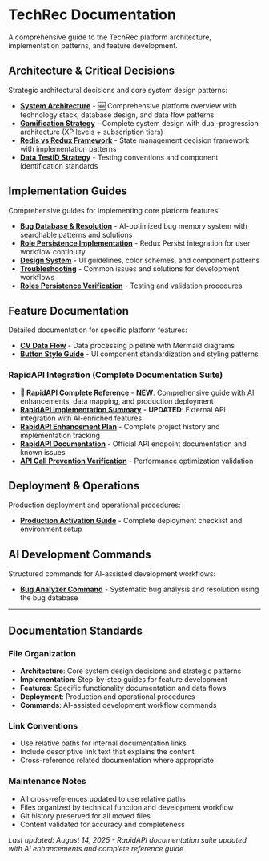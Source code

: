 # TechRec Documentation

A comprehensive guide to the TechRec platform architecture, implementation patterns, and feature development.

## Architecture & Critical Decisions

Strategic architectural decisions and core system design patterns:

- **[System Architecture](architecture/system-architecture.md)** - 🆕 Comprehensive platform overview with technology stack, database design, and data flow patterns
- **[Gamification Strategy](architecture/gamification-strategy.md)** - Complete system design with dual-progression architecture (XP levels + subscription tiers)  
- **[Redis vs Redux Framework](architecture/redis-vs-redux-framework.md)** - State management decision framework with implementation patterns
- **[Data TestID Strategy](architecture/data-testid-strategy.md)** - Testing conventions and component identification standards

## Implementation Guides

Comprehensive guides for implementing core platform features:

- **[Bug Database & Resolution](implementation/bug-reporting-resolution.md)** - AI-optimized bug memory system with searchable patterns and solutions
- **[Role Persistence Implementation](implementation/role-persistence-implementation.md)** - Redux Persist integration for user workflow continuity
- **[Design System](implementation/design-system.md)** - UI guidelines, color schemes, and component patterns
- **[Troubleshooting](implementation/troubleshooting.md)** - Common issues and solutions for development workflows
- **[Roles Persistence Verification](implementation/roles-persistence-verification.md)** - Testing and validation procedures

## Feature Documentation

Detailed documentation for specific platform features:

- **[CV Data Flow](features/cv-data-flow.md)** - Data processing pipeline with Mermaid diagrams
- **[Button Style Guide](features/button-style-guide.md)** - UI component standardization and styling patterns

### RapidAPI Integration (Complete Documentation Suite)
- **[🌟 RapidAPI Complete Reference](features/rapidapi-complete-reference.md)** - **NEW**: Comprehensive guide with AI enhancements, data mapping, and production deployment
- **[RapidAPI Implementation Summary](features/rapidapi-implementation-summary.md)** - **UPDATED**: External API integration with AI-enriched features
- **[RapidAPI Enhancement Plan](features/rapidapi-enhancement-plan.md)** - Complete project history and implementation tracking
- **[RapidAPI Documentation](features/rapidapi-documentation.md)** - Official API endpoint documentation and known issues
- **[API Call Prevention Verification](features/api-call-prevention-verification.md)** - Performance optimization validation

## Deployment & Operations

Production deployment and operational procedures:

- **[Production Activation Guide](deployment/production-activation-guide.md)** - Complete deployment checklist and environment setup

## AI Development Commands

Structured commands for AI-assisted development workflows:

- **[Bug Analyzer Command](commands/bug-analyzer.md)** - Systematic bug analysis and resolution using the bug database

---

## Documentation Standards

### File Organization
- **Architecture**: Core system design decisions and strategic patterns
- **Implementation**: Step-by-step guides for feature development
- **Features**: Specific functionality documentation and data flows
- **Deployment**: Production and operational procedures
- **Commands**: AI-assisted development workflow commands

### Link Conventions
- Use relative paths for internal documentation links
- Include descriptive link text that explains the content
- Cross-reference related documentation where appropriate

### Maintenance Notes
- All cross-references updated to use relative paths
- Files organized by technical function and development workflow
- Git history preserved for all moved files
- Content validated for accuracy and completeness

*Last updated: August 14, 2025 - RapidAPI documentation suite updated with AI enhancements and complete reference guide*